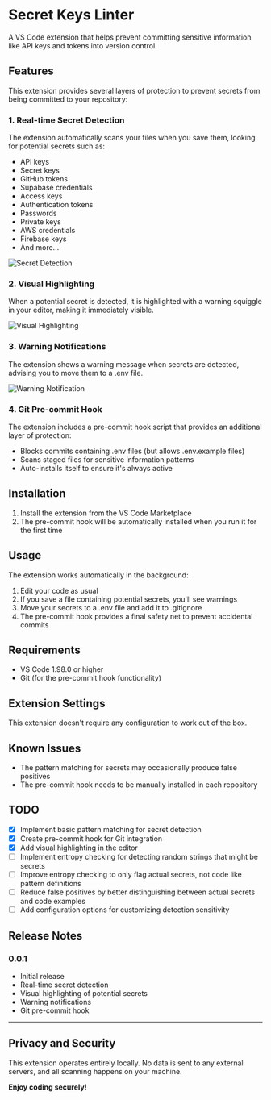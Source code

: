 # Secret Keys Linter

A VS Code extension that helps prevent committing sensitive information like API keys and tokens into version control.

## Features

This extension provides several layers of protection to prevent secrets from being committed to your repository:

### 1. Real-time Secret Detection

The extension automatically scans your files when you save them, looking for potential secrets such as:
- API keys
- Secret keys
- GitHub tokens
- Supabase credentials
- Access keys
- Authentication tokens
- Passwords
- Private keys
- AWS credentials
- Firebase keys
- And more...

![Secret Detection](images/secret-detection.png)

### 2. Visual Highlighting

When a potential secret is detected, it is highlighted with a warning squiggle in your editor, making it immediately visible.

![Visual Highlighting](images/visual-highlighting.png)

### 3. Warning Notifications

The extension shows a warning message when secrets are detected, advising you to move them to a .env file.

![Warning Notification](images/warning-notification.png)

### 4. Git Pre-commit Hook

The extension includes a pre-commit hook script that provides an additional layer of protection:
- Blocks commits containing .env files (but allows .env.example files)
- Scans staged files for sensitive information patterns
- Auto-installs itself to ensure it's always active

## Installation

1. Install the extension from the VS Code Marketplace
2. The pre-commit hook will be automatically installed when you run it for the first time

## Usage

The extension works automatically in the background:

1. Edit your code as usual
2. If you save a file containing potential secrets, you'll see warnings
3. Move your secrets to a .env file and add it to .gitignore
4. The pre-commit hook provides a final safety net to prevent accidental commits

## Requirements

- VS Code 1.98.0 or higher
- Git (for the pre-commit hook functionality)

## Extension Settings

This extension doesn't require any configuration to work out of the box.

## Known Issues

- The pattern matching for secrets may occasionally produce false positives
- The pre-commit hook needs to be manually installed in each repository

## TODO

- [x] Implement basic pattern matching for secret detection
- [x] Create pre-commit hook for Git integration
- [x] Add visual highlighting in the editor
- [ ] Implement entropy checking for detecting random strings that might be secrets
- [ ] Improve entropy checking to only flag actual secrets, not code like pattern definitions
- [ ] Reduce false positives by better distinguishing between actual secrets and code examples
- [ ] Add configuration options for customizing detection sensitivity

## Release Notes

### 0.0.1

- Initial release
- Real-time secret detection
- Visual highlighting of potential secrets
- Warning notifications
- Git pre-commit hook

---

## Privacy and Security

This extension operates entirely locally. No data is sent to any external servers, and all scanning happens on your machine.

**Enjoy coding securely!**
